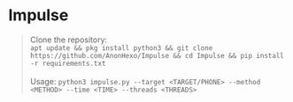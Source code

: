 # Impulse

> Clone the repository: <br>
> `apt update && pkg install python3 && git clone https://github.com/AnonHexo/Impulse && cd Impulse && pip install -r requirements.txt` <br> <br>
> Usage:
> `python3 impulse.py --target <TARGET/PHONE> --method <METHOD> --time <TIME> --threads <THREADS>`
